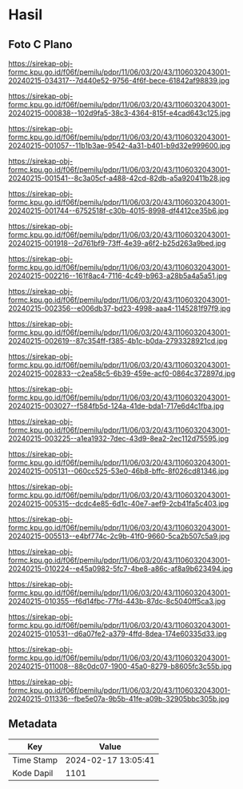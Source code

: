 # Hasil

## Foto C Plano

https://sirekap-obj-formc.kpu.go.id/f06f/pemilu/pdpr/11/06/03/20/43/1106032043001-20240215-034317--7d440e52-9756-4f6f-bece-61842af98839.jpg

https://sirekap-obj-formc.kpu.go.id/f06f/pemilu/pdpr/11/06/03/20/43/1106032043001-20240215-000838--102d9fa5-38c3-4364-815f-e4cad643c125.jpg

https://sirekap-obj-formc.kpu.go.id/f06f/pemilu/pdpr/11/06/03/20/43/1106032043001-20240215-001057--11b1b3ae-9542-4a31-b401-b9d32e999600.jpg

https://sirekap-obj-formc.kpu.go.id/f06f/pemilu/pdpr/11/06/03/20/43/1106032043001-20240215-001541--8c3a05cf-a488-42cd-82db-a5a920411b28.jpg

https://sirekap-obj-formc.kpu.go.id/f06f/pemilu/pdpr/11/06/03/20/43/1106032043001-20240215-001744--6752518f-c30b-4015-8998-df4412ce35b6.jpg

https://sirekap-obj-formc.kpu.go.id/f06f/pemilu/pdpr/11/06/03/20/43/1106032043001-20240215-001918--2d761bf9-73ff-4e39-a6f2-b25d263a9bed.jpg

https://sirekap-obj-formc.kpu.go.id/f06f/pemilu/pdpr/11/06/03/20/43/1106032043001-20240215-002216--161f8ac4-7116-4c49-b963-a28b5a4a5a51.jpg

https://sirekap-obj-formc.kpu.go.id/f06f/pemilu/pdpr/11/06/03/20/43/1106032043001-20240215-002356--e006db37-bd23-4998-aaa4-1145281f97f9.jpg

https://sirekap-obj-formc.kpu.go.id/f06f/pemilu/pdpr/11/06/03/20/43/1106032043001-20240215-002619--87c354ff-f385-4b1c-b0da-2793328921cd.jpg

https://sirekap-obj-formc.kpu.go.id/f06f/pemilu/pdpr/11/06/03/20/43/1106032043001-20240215-002833--c2ea58c5-6b39-459e-acf0-0864c372897d.jpg

https://sirekap-obj-formc.kpu.go.id/f06f/pemilu/pdpr/11/06/03/20/43/1106032043001-20240215-003027--f584fb5d-124a-41de-bda1-717e6d4c1fba.jpg

https://sirekap-obj-formc.kpu.go.id/f06f/pemilu/pdpr/11/06/03/20/43/1106032043001-20240215-003225--a1ea1932-7dec-43d9-8ea2-2ec112d75595.jpg

https://sirekap-obj-formc.kpu.go.id/f06f/pemilu/pdpr/11/06/03/20/43/1106032043001-20240215-005131--060cc525-53e0-46b8-bffc-8f026cd81346.jpg

https://sirekap-obj-formc.kpu.go.id/f06f/pemilu/pdpr/11/06/03/20/43/1106032043001-20240215-005315--dcdc4e85-6d1c-40e7-aef9-2cb41fa5c403.jpg

https://sirekap-obj-formc.kpu.go.id/f06f/pemilu/pdpr/11/06/03/20/43/1106032043001-20240215-005513--e4bf774c-2c9b-41f0-9660-5ca2b507c5a9.jpg

https://sirekap-obj-formc.kpu.go.id/f06f/pemilu/pdpr/11/06/03/20/43/1106032043001-20240215-010224--e45a0982-5fc7-4be8-a86c-af8a9b623494.jpg

https://sirekap-obj-formc.kpu.go.id/f06f/pemilu/pdpr/11/06/03/20/43/1106032043001-20240215-010355--f6d14fbc-77fd-443b-87dc-8c5040ff5ca3.jpg

https://sirekap-obj-formc.kpu.go.id/f06f/pemilu/pdpr/11/06/03/20/43/1106032043001-20240215-010531--d6a07fe2-a379-4ffd-8dea-174e60335d33.jpg

https://sirekap-obj-formc.kpu.go.id/f06f/pemilu/pdpr/11/06/03/20/43/1106032043001-20240215-011008--88c0dc07-1900-45a0-8279-b8605fc3c55b.jpg

https://sirekap-obj-formc.kpu.go.id/f06f/pemilu/pdpr/11/06/03/20/43/1106032043001-20240215-011336--fbe5e07a-9b5b-41fe-a09b-32905bbc305b.jpg


## Metadata

| Key        | Value               |
| ---------- | ------------------- |
| Time Stamp | 2024-02-17 13:05:41 |
| Kode Dapil | 1101                |



